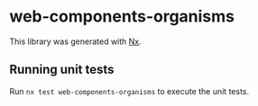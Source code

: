 # web-components-organisms

This library was generated with [Nx](https://nx.dev).

## Running unit tests

Run `nx test web-components-organisms` to execute the unit tests.
